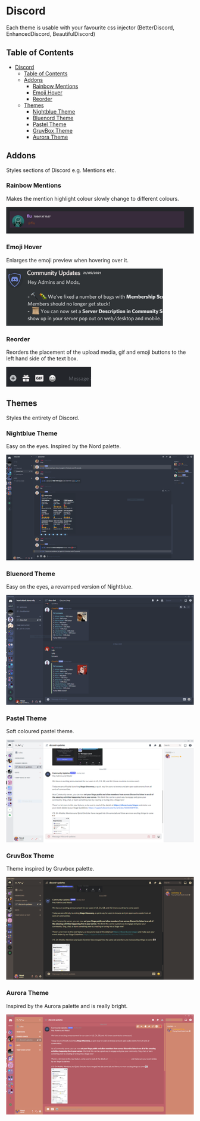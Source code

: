 # Discord

Each theme is usable with your favourite css injector (BetterDiscord, EnhancedDiscord, BeautifulDiscord)

## Table of Contents

- [Discord](#discord)
  - [Table of Contents](#table-of-contents)
  - [Addons](#addons)
    - [Rainbow Mentions](#rainbow-mentions)
    - [Emoji Hover](#emoji-hover)
    - [Reorder](#reorder)
  - [Themes](#themes)
    - [Nightblue Theme](#nightblue-theme)
    - [Bluenord Theme](#bluenord-theme)
    - [Pastel Theme](#pastel-theme)
    - [GruvBox Theme](#gruvbox-theme)
    - [Aurora Theme](#aurora-theme)

## Addons

Styles sections of Discord e.g. Mentions etc.

### Rainbow Mentions

Makes the mention highlight colour slowly change to different colours.

![Rainbow Mention](https://github.com/fluteds/CSS/blob/master/Discord/Screenshots/rainbowmention.gif)

### Emoji Hover

Enlarges the emoji preview when hovering over it.

![Emoji Hover](https://github.com/fluteds/CSS/blob/master/Discord/Screenshots/emojihover.gif)

### Reorder

Reorders the placement of the upload media, gif and emoji buttons to the left hand side of the text box.

![Reorder](https://github.com/fluteds/CSS/blob/master/Discord/Screenshots/reorder.PNG)

## Themes

Styles the entirety of Discord.

### Nightblue Theme

Easy on the eyes. Inspired by the Nord palette.

![Night Blue](https://github.com/fluteds/CSS/blob/master/Discord/Screenshots/nightblue.PNG)

### Bluenord Theme

Easy on the eyes, a revamped version of Nightblue.

![Blue Nord](https://github.com/fluteds/CSS/blob/master/Discord/Screenshots/bluenord.PNG)

### Pastel Theme

Soft coloured pastel theme.

![Pastel](https://github.com/fluteds/CSS/blob/master/Discord/Screenshots/pastel.PNG)

### GruvBox Theme

Theme inspired by Gruvbox palette.

![Gruv Box](https://github.com/fluteds/CSS/blob/master/Discord/Screenshots/gruvbox.PNG)

### Aurora Theme

Inspired by the Aurora palette and is really bright.

![Aurora](https://github.com/fluteds/CSS/blob/master/Discord/Screenshots/aurora.PNG)
